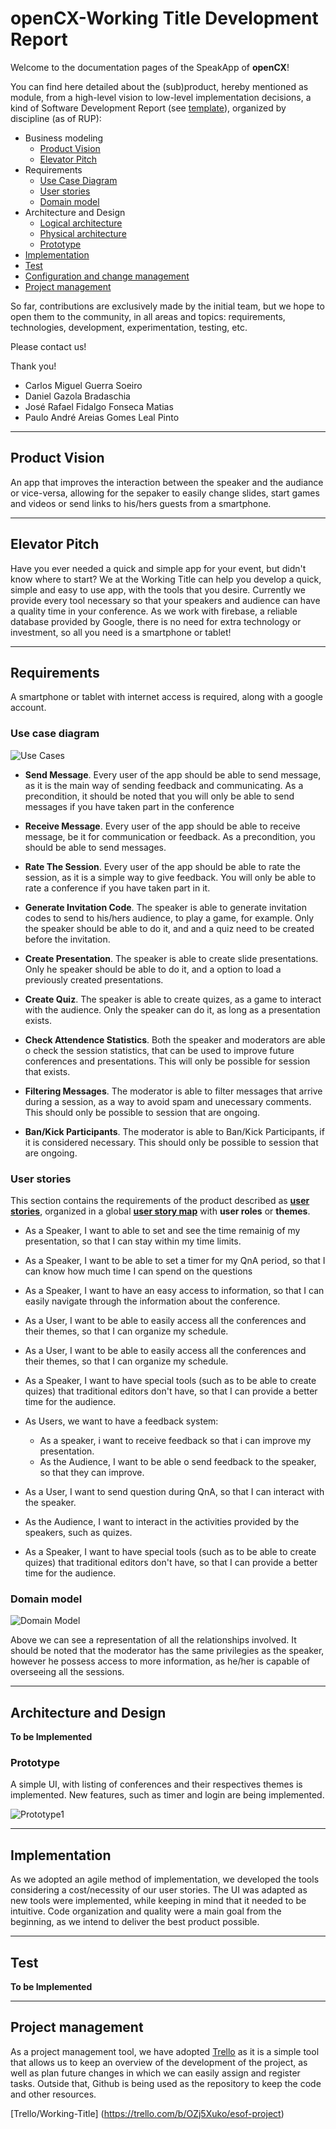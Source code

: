 # openCX-Working Title Development Report

Welcome to the documentation pages of the SpeakApp of **openCX**!

You can find here detailed about the (sub)product, hereby mentioned as module, from a high-level vision to low-level implementation decisions, a kind of Software Development Report (see [template](https://github.com/softeng-feup/open-cx/blob/master/docs/templates/Development-Report.md)), organized by discipline (as of RUP): 

* Business modeling 
  * [Product Vision](#Product-Vision)
  * [Elevator Pitch](#Elevator-Pitch)
* Requirements
  * [Use Case Diagram](#Use-case-diagram)
  * [User stories](#User-stories)
  * [Domain model](#Domain-model)
* Architecture and Design
  * [Logical architecture](#Logical-architecture)
  * [Physical architecture](#Physical-architecture)
  * [Prototype](#Prototype)
* [Implementation](#Implementation)
* [Test](#Test)
* [Configuration and change management](#Configuration-and-change-management)
* [Project management](#Project-management)

So far, contributions are exclusively made by the initial team, but we hope to open them to the community, in all areas and topics: requirements, technologies, development, experimentation, testing, etc.

Please contact us! 

Thank you!

* Carlos Miguel Guerra Soeiro
* Daniel Gazola Bradaschia
* José Rafael Fidalgo Fonseca Matias
* Paulo André Areias Gomes Leal Pinto

---

## Product Vision
An app that improves the interaction between the speaker and the audiance or vice-versa, allowing for the sepaker to easily change slides, start games and videos or send links to his/hers guests from a smartphone.

---
## Elevator Pitch

Have you ever needed a quick and simple app for your event, but didn't know where to start? We at the Working Title can help you develop
a quick, simple and easy to use app, with the tools that you desire. Currently we provide every tool necessary so that your speakers and audience can have a quality time in your conference. As we work with firebase, a reliable database provided by Google, there is no need for extra technology or investment, so all you need is a smartphone or tablet!

---
## Requirements

A smartphone or tablet with internet access is required, along with a google account.

### Use case diagram 

![Use Cases](https://github.com/softeng-feup/open-cx-working-title/blob/master/Use%20Cases.png)

* **Send Message**. Every user of the app should be able to send message, as it is the main way of sending feedback and communicating. As a precondition, it should be noted that you will only be able to send messages if you have taken part in the conference

* **Receive Message**. Every user of the app should be able to receive message, be it for communication or feedback. As a precondition, you should be able to send messages.

* **Rate The Session**. Every user of the app should be able to rate the session, as it is a simple way to give feedback. You will only be able to rate a conference if you have taken part in it.

* **Generate Invitation Code**. The speaker is able to generate invitation codes to send to his/hers audience, to play a game, for example. Only the speaker should be able to do it, and and a quiz need to be created before the invitation.

* **Create Presentation**. The speaker is able to create slide presentations. Only he speaker should be able to do it, and a option to load a previously created presentations.

* **Create Quiz**. The speaker is able to create quizes, as a game to interact with the audience. Only the speaker can do it, as long as a presentation exists.

* **Check Attendence Statistics**. Both the speaker and moderators are able o check the session statistics, that can be used to improve future conferences and presentations. This will only be possible for session that exists.

* **Filtering Messages**. The moderator is able to filter messages that arrive during a session, as a way to avoid spam and unecessary comments. This should only be possible to session that are ongoing.

* **Ban/Kick Participants**. The moderator is able to Ban/Kick Participants, if it is considered necessary. This should only be possible to session that are ongoing.

### User stories
This section contains the requirements of the product described as **[user stories](https://trello.com/b/OZj5Xuko/esof-project)**, organized in a global **[user story map](https://plan.io/blog/user-story-mapping/)** with **user roles** or **themes**.

* As a Speaker, I want to able to set and see the time remainig of my presentation, so that I can stay within my time limits.

* As a Speaker, I want to be able to set a timer for my QnA period, so that I can know how much time I can spend on the questions

* As a Speaker, I want to have an easy access to information, so that I can easily navigate through the information about the conference.

* As a User, I want to be able to easily access all the conferences and their themes, so that I can organize my schedule.

* As a User, I want to be able to easily access all the conferences and their themes, so that I can organize my schedule.

* As a Speaker, I want to have special tools (such as to be able to create quizes) that traditional editors don't have, so that I can provide a better time for the audience.

* As Users, we want to have a feedback system:
  * As a speaker, i want to receive feedback so that i can improve my presentation.
  * As the Audience, I want to be able o send feedback to the speaker, so that they can improve.
  
* As a User, I want to send question during QnA, so that I can interact with the speaker.  

* As the Audience, I want to interact in the activities provided by the speakers, such as quizes.

* As a Speaker, I want to have special tools (such as to be able to create quizes) that traditional editors don't have, so that I can provide a better time for the audience.

### Domain model

![Domain Model](https://github.com/softeng-feup/open-cx-working-title/blob/master/Domain%20Model.png)

Above we can see a representation of all the relationships involved. It should be noted that the moderator has the same privilegies as the speaker, however he possess access to more information, as he/her is capable of overseeing all the sessions.

---

## Architecture and Design
**To be Implemented**

### Prototype
A simple UI, with listing of conferences and their respectives themes is implemented. New features, such as timer and login are being implemented.

![Prototype1](https://github.com/softeng-feup/open-cx-working-title/blob/master/prototype1.png)


---

## Implementation

As we adopted an agile method of implementation, we developed the tools considering a cost/necessity of our user stories. The UI was adapted as new tools were implemented, while keeping in mind that it needed to be intuitive. Code organization and quality were a main goal from the beginning, as we intend to deliver the best product possible. 

---
## Test
**To be Implemented**

---

## Project management

As a project management tool, we have adopted [Trello](https://trello.com) as it is a simple tool that allows us to keep an overview
of the development of the project, as well as plan future changes in which we can easily assign and register tasks. Outside that, Github is being used as the repository to keep the code and other resources.

[Trello/Working-Title] (https://trello.com/b/OZj5Xuko/esof-project)
